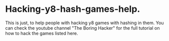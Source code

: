 # Hacking-y8-hash-games-help.
This is just, to help people with hacking y8 games with hashing in them. 
You can check the youtube channel 
"The Boring Hacker" for the full tutorial on how to hack the games listed here.
